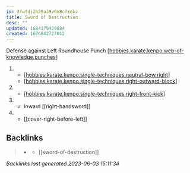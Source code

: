 ```yaml
---
id: 2fwfdj2h29a39v6n8cfxebz
title: Sword of Destruction
desc: ""
updated: 1684179429884
created: 1676842727012
---
```


Defense against Left Roundhouse Punch
[[hobbies.karate.kenpo.web-of-knowledge.punches]]

1.  - [[hobbies.karate.kenpo.single-techniques.neutral-bow.right]]
    - [[hobbies.karate.kenpo.single-techniques.right-outward-block]]
2.  - [[hobbies.karate.kenpo.single-techniques.right-front-kick]]
3.  - Inward [[right-handsword]]
4.  - [[cover-right-before-left]]

[//begin]: # "Autogenerated link references for markdown compatibility"
[hobbies.karate.kenpo.web-of-knowledge.punches]: ../web-of-knowledge/hobbies.karate.kenpo.web-of-knowledge.punches "Punches"
[hobbies.karate.kenpo.single-techniques.neutral-bow.right]: ../single-techniques/hobbies.karate.kenpo.single-techniques.neutral-bow.right "Right Neutral Bow"
[hobbies.karate.kenpo.single-techniques.right-outward-block]: ../single-techniques/hobbies.karate.kenpo.single-techniques.right-outward-block "Right Outward Block"
[hobbies.karate.kenpo.single-techniques.right-front-kick]: ../single-techniques/hobbies.karate.kenpo.single-techniques.right-front-kick "Right Front Kick"
[hobbies.karate.kenpo.single-techniques.right-handsword]: ../single-techniques/hobbies.karate.kenpo.single-techniques.right-handsword "Right Handsword"
[hobbies.karate.kenpo.single-techniques.cover-right-before-left]: ../single-techniques/hobbies.karate.kenpo.single-techniques.cover-right-before-left "Cover Right before Left"
[//end]: # "Autogenerated link references"

## Backlinks

> - [](..\belts\1-yellow.md)
>   - [[sword-of-destruction]]

_Backlinks last generated 2023-06-03 15:11:34_
